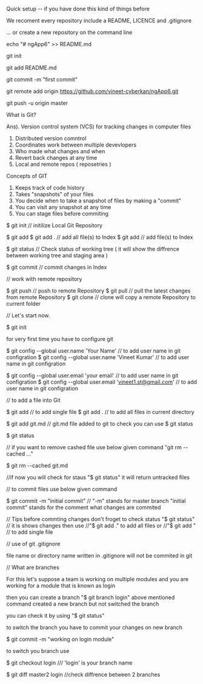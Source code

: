 Quick setup -- if you have done this kind of things before

We recoment every repository include a README, LICENCE and .gitignore


... or create a new repository on the command line

echo "# ngApp6" >> README.md

git init

git add README.md

git commit -m "first commit"

git remote add origin  https://github.com/vineet-cyberkan/ngApp6.git

git push -u origin master




What is Git?

Ans). Version control system (VCS) for tracking changes in computer files 
1) Distributed version comntrol
2) Coordinates work between multiple devevlopers
3) Who made what changes and when
4) Revert back changes at any time
5) Local and remote repos ( reposetries )

Concepts of GIT
1) Keeps track of code history
2) Takes "snapshots" of your files
3) You decide when to take a snapshot of files by making a "commit"
4) You can visit any snapshot at any time
5) You can stage files before commiting


$ git init    // initilize Local Git Repository

$ git add 
$ git add .      // add all file(s) to Index
$ git add <file> // add file(s) to Index

$ git status    // Check status of working tree  ( it will show the diffrence between working tree and staging area )

$ git commit    // commit changes in Index 



// work with remote repository  

$ git push      // push to remote Repository
$ git pull      // pull the latest changes from remote Repository
$ git clone     // clone will copy a remote Repository to current folder 



// Let's start now.

$ git init   

for very first time you have to configure git

$ git config --global user.name 'Your Name'    // to add user name in git configration 
$ git config --global user.name 'Vineet Kumar'    // to add user name in git configration 

$ git config --global user.email 'your email'    // to add user name in git configration 
$ git config --global user.email 'vineet1.st@gmail.com'    // to add user name in git configration 


// to add a file into Git

$ git add <filename>  // to add single file
$ git add .  // to add all files in current directory 

$ git add git.md   // git.md file added to git to check you can use $ git status

$ git status

// if you want to remove cashed file use below given command
"git rm --cached <file>..."

$ git rm --cached git.md

//if now you will check for staus "$ git status" it will return untracked files 

// to commit files use below given command

$ git commit -m "initial commit"    // "-m" stands for master branch  "initial commit" stands for the comment what changes are commited 

// Tips before commting changes don't froget to check status "$ git status"
// it is shows changes then use 
//"$ git add ." to add all files or 
//"$ git add <filename>"  // to add single file

// use of git .gitignore

file name or directory name written in .gitignore will not be commited in git



// What are branches 

For this let's suppose a team is working on multiple modules and you are working for a module that is known as login

then you can create a branch "$ git branch login"
above mentioned command created a new branch but not switched the branch 

you can check it by using "$ git status"

to switch the branch you have to commit your changes on new branch

$ git commit -m "working on login module" 

to switch you branch use 

$ git checkout login   /// 'login' is your branch name 

$ git diff master2 login   //check diffrence between 2 branches
